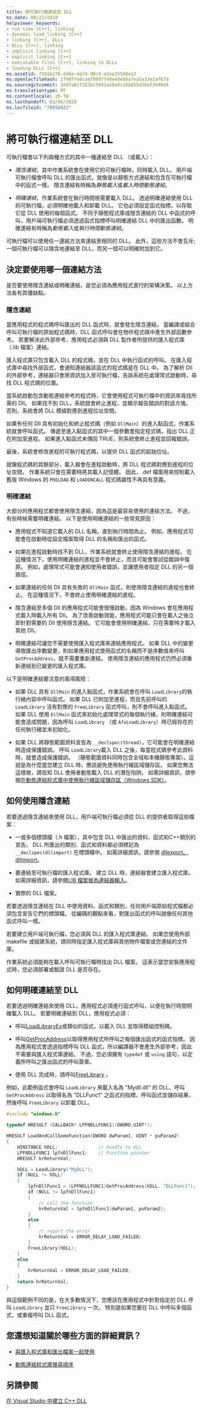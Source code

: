 ```yaml
---
title: 將可執行檔連結至 DLL
ms.date: 08/22/2019
helpviewer_keywords:
- run time [C++], linking
- dynamic load linking [C++]
- linking [C++], DLLs
- DLLs [C++], linking
- implicit linking [C++]
- explicit linking [C++]
- executable files [C++], linking to DLLs
- loading DLLs [C++]
ms.assetid: 7592e276-dd6e-4a74-90c8-e1ee35598ea3
ms.openlocfilehash: 2f907fedcaaf9897749ee0eb6a7ea5a33e1af679
ms.sourcegitcommit: 3e8fa01f323bc5043a48a0c18b855d38af3648d4
ms.translationtype: MT
ms.contentlocale: zh-TW
ms.lasthandoff: 03/06/2020
ms.locfileid: "78856822"
---
```

# <a name="link-an-executable-to-a-dll"></a>將可執行檔連結至 DLL

可執行檔會以下列兩種方式的其中一種連結至 DLL （或載入）：

- *隱含連結*，其中作業系統會在使用它的可執行檔時，同時載入 DLL。 用戶端可執行檔會呼叫 DLL 的匯出函式，就像是以靜態方式連結和包含在可執行檔中的函式一樣。 隱含連結有時稱為*靜態載入*或*載入時間動態連結*。

- *明確連結*，作業系統會在執行時間視需要載入 DLL。 透過明確連結使用 DLL 的可執行檔，必須明確地載入和卸載 DLL。 它也必須設定函式指標，以存取它從 DLL 使用的每個函式。 不同于靜態程式庫或隱含連結的 DLL 中函式的呼叫，用戶端可執行檔必須透過函式指標呼叫明確連結 DLL 中的匯出函數。 明確連結有時稱為*動態載入*或*執行時間動態連結*。

可執行檔可以使用任一連結方法來連結至相同的 DLL。 此外，這些方法不會互斥;一個可執行檔可以隱含地連結至 DLL，而另一個可以明確附加到它。

<a name="determining-which-linking-method-to-use"></a>

## <a name="determine-which-linking-method-to-use"></a>決定要使用哪一個連結方法

是否要使用隱含連結或明確連結，是您必須為應用程式進行的架構決策。 以上方法各有其優缺點。

### <a name="implicit-linking"></a>隱含連結

當應用程式的程式碼呼叫匯出的 DLL 函式時，就會發生隱含連結。 當編譯或組合呼叫可執行檔的原始程式碼時，DLL 函式呼叫會在物件程式碼中產生外部函數參考。 若要解決此外部參考，應用程式必須與 DLL 製作者所提供的匯入程式庫（.lib 檔案）連結。

匯入程式庫只包含載入 DLL 的程式碼，並在 DLL 中執行函式的呼叫。 在匯入程式庫中尋找外部函式，會通知連結器該函式的程式碼是在 DLL 中。 為了解析 Dll 的外部參考，連結器只會將資訊加入至可執行檔，告訴系統在處理常式啟動時，尋找 DLL 程式碼的位置。

當系統啟動包含動態連結參考的程式時，它會使用程式可執行檔中的資訊來尋找所需的 Dll。 如果找不到 DLL，系統就會終止進程，並顯示報告錯誤的對話方塊。 否則，系統會將 DLL 模組對應到進程位址空間。

如果有任何 Dll 具有初始化和終止程式碼（例如 `DllMain`）的進入點函式，作業系統就會呼叫函式。 傳遞至進入點函式的其中一個參數會指定程式碼，指出 DLL 正在附加至進程。 如果進入點函式未傳回 TRUE，則系統會終止進程並回報錯誤。

最後，系統會修改進程的可執行程式碼，以提供 DLL 函式的起始位址。

就像程式碼的其餘部分，載入器會在進程啟動時，將 DLL 程式碼對應到進程的位址空間。 作業系統只會在需要時將其載入記憶體。 因此，.def 檔案用來控制載入舊版 Windows 的 `PRELOAD` 和 `LOADONCALL` 程式碼屬性不再具有意義。

### <a name="explicit-linking"></a>明確連結

大部分的應用程式都會使用隱含連結，因為這是最容易使用的連結方法。 不過，有些時候需要明確連結。 以下是使用明確連結的一些常見原因：

- 應用程式不知道它載入的 DLL 名稱，直到執行時間為止。 例如，應用程式可能會在啟動時從設定檔案取得 DLL 的名稱和匯出的函式。

- 如果在進程啟動時找不到 DLL，作業系統就會終止使用隱含連結的進程。 在這種情況下，使用明確連結的進程並不會終止，而且可能會嘗試從錯誤中復原。 例如，處理常式可能會通知使用者錯誤，並讓使用者指定 DLL 的另一個路徑。

- 如果連結的任何 Dll 具有失敗的 `DllMain` 函式，則使用隱含連結的進程也會終止。 在這種情況下，不會終止使用明確連結的進程。

- 隱含連結至多個 Dll 的應用程式可能會很慢啟動，因為 Windows 會在應用程式載入時載入所有 Dll。 為了改善啟動效能，應用程式可能只會在載入之後立即針對需要的 Dll 使用隱含連結。 它可能會使用明確連結，只在需要時才載入其他 Dll。

- 明確連結可讓您不需要使用匯入程式庫來連結應用程式。 如果 DLL 中的變更導致匯出序數變更，則如果應用程式使用函式的名稱而不是序數值來呼叫 `GetProcAddress`，就不需要重新連結。 使用隱含連結的應用程式仍然必須重新連結到已變更的匯入程式庫。

以下是明確連結要注意的兩項風險：

- 如果 DLL 具有 `DllMain` 的進入點函式，作業系統會在呼叫 `LoadLibrary`的執行緒內容中呼叫函式。 如果 DLL 已附加至進程，而且先前呼叫的 `LoadLibrary` 沒有對應的 `FreeLibrary` 函式呼叫，則不會呼叫進入點函式。 如果 DLL 使用 `DllMain` 函式來初始化處理常式的每個執行緒，則明確連結可能會造成問題，因為呼叫 `LoadLibrary` （或 `AfxLoadLibrary`）時已經存在的任何執行緒並未初始化。

- 如果 DLL 將靜態範圍資料宣告為 `__declspec(thread)`，它可能會在明確連結時造成保護錯誤。 呼叫 `LoadLibrary`載入 DLL 之後，每當程式碼參考此資料時，就會造成保護錯誤。 （靜態範圍資料同時包含全域和本機靜態專案）。這就是為什麼當您建立 DLL 時，應該避免使用執行緒區域儲存區。 如果您無法這樣做，請告知 DLL 使用者動態載入 DLL 的潛在陷阱。 如需詳細資訊，請參閱[在動態連結程式庫中使用執行緒區域儲存區（Windows SDK）](/windows/win32/Dlls/using-thread-local-storage-in-a-dynamic-link-library)。

<a name="linking-implicitly"></a>

## <a name="how-to-use-implicit-linking"></a>如何使用隱含連結

若要透過隱含連結來使用 DLL，用戶端可執行檔必須從 DLL 的提供者取得這些檔案：

- 一或多個標頭檔（.h 檔案），其中包含 DLL 中匯出的資料、函式和C++類別的宣告。 DLL 所匯出的類別、函式和資料都必須標記為 `__declspec(dllimport)` 在標頭檔中。 如需詳細資訊，請參閱 [dllexport、dllimport](../cpp/dllexport-dllimport.md)。

- 要連結至可執行檔的匯入程式庫。 建立 DLL 時，連結器會建立匯入程式庫。 如需詳細資訊，請參閱[LIB 檔案做為連結器輸入](reference/dot-lib-files-as-linker-input.md)。

- 實際的 DLL 檔案。

若要透過隱含連結在 DLL 中使用資料、函式和類別，任何用戶端原始程式檔都必須包含宣告它們的標頭檔。 從編碼的觀點來看，對匯出函式的呼叫就像任何其他函式呼叫一樣。

若要建立用戶端可執行檔，您必須與 DLL 的匯入程式庫連結。 如果您使用外部 makefile 或組建系統，請同時指定匯入程式庫與其他物件檔案或您連結的文件庫。

作業系統必須能夠在載入呼叫可執行檔時找出 DLL 檔案。 這表示當您安裝應用程式時，您必須部署或驗證 DLL 是否存在。

<a name="linking-explicitly"></a>

## <a name="how-to-link-explicitly-to-a-dll"></a>如何明確連結至 DLL

若要透過明確連結來使用 DLL，應用程式必須進行函式呼叫，以便在執行時間明確載入 DLL。 若要明確連結到 DLL，應用程式必須：

- 呼叫[LoadLibraryEx](/windows/win32/api/libloaderapi/nf-libloaderapi-loadlibraryexw)或類似的函式，以載入 DLL 並取得模組控制碼。

- 呼叫[GetProcAddress](getprocaddress.md)以取得應用程式所呼叫之每個匯出函式的函式指標。 因為應用程式會透過指標呼叫 DLL 函式，所以編譯器不會產生外部參考，因此不需要與匯入程式庫連結。 不過，您必須擁有 `typedef` 或 `using` 語句，以定義所呼叫之匯出函式的呼叫簽章。

- 使用 DLL 完成時，請呼叫[FreeLibrary](freelibrary-and-afxfreelibrary.md) 。

例如，此範例函式會呼叫 `LoadLibrary` 來載入名為 "Mydll.dll" 的 DLL、呼叫 `GetProcAddress` 以取得名為 "DLLFunc1" 之函式的指標、呼叫函式並儲存結果，然後呼叫 `FreeLibrary` 以卸載 DLL。

```C
#include "windows.h"

typedef HRESULT (CALLBACK* LPFNDLLFUNC1)(DWORD,UINT*);

HRESULT LoadAndCallSomeFunction(DWORD dwParam1, UINT * puParam2)
{
    HINSTANCE hDLL;               // Handle to DLL
    LPFNDLLFUNC1 lpfnDllFunc1;    // Function pointer
    HRESULT hrReturnVal;

    hDLL = LoadLibrary("MyDLL");
    if (NULL != hDLL)
    {
        lpfnDllFunc1 = (LPFNDLLFUNC1)GetProcAddress(hDLL, "DLLFunc1");
        if (NULL != lpfnDllFunc1)
        {
            // call the function
            hrReturnVal = lpfnDllFunc1(dwParam1, puParam2);
        }
        else
        {
            // report the error
            hrReturnVal = ERROR_DELAY_LOAD_FAILED;
        }
        FreeLibrary(hDLL);
    }
    else
    {
        hrReturnVal = ERROR_DELAY_LOAD_FAILED;
    }
    return hrReturnVal;
}
```

與這個範例不同的是，在大多數情況下，您應該在應用程式中針對指定的 DLL 呼叫 `LoadLibrary` 並只 `FreeLibrary` 一次。 特別是如果您要在 DLL 中呼叫多個函式，或重複呼叫 DLL 函式。

## <a name="what-do-you-want-to-know-more-about"></a>您還想知道關於哪些方面的詳細資訊？

- [與匯入程式庫和匯出檔案一起使用](reference/working-with-import-libraries-and-export-files.md)

- [動態連結程式庫搜尋順序](/windows/win32/Dlls/dynamic-link-library-search-order)

## <a name="see-also"></a>另請參閱

[在 Visual Studio 中建立 C++ DLL](dlls-in-visual-cpp.md)
